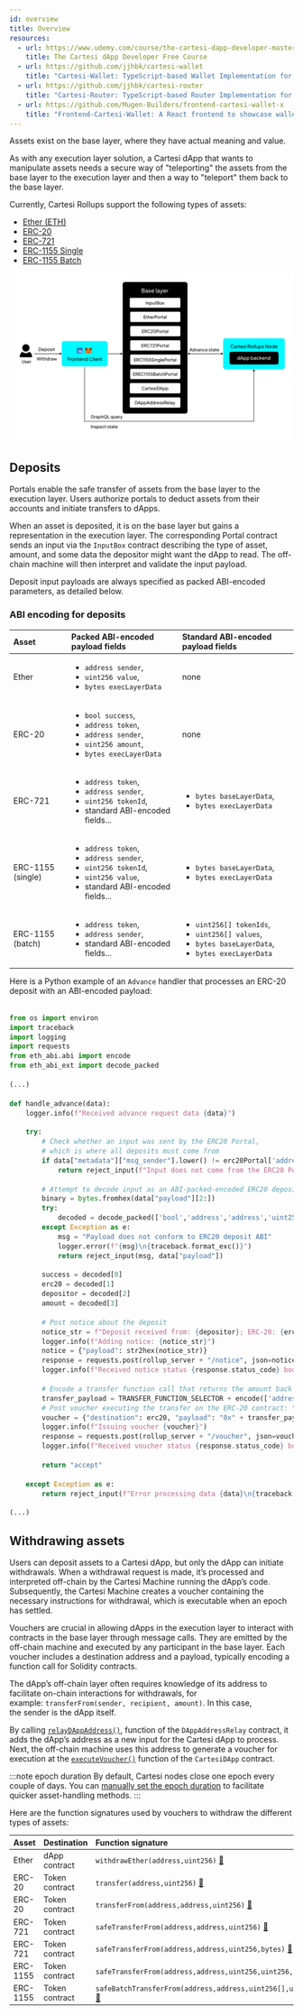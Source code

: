 ```yaml
---
id: overview
title: Overview
resources:
  - url: https://www.udemy.com/course/the-cartesi-dapp-developer-masterclass
    title: The Cartesi dApp Developer Free Course
  - url: https://github.com/jjhbk/cartesi-wallet
    title: "Cartesi-Wallet: TypeScript-based Wallet Implementation for Cartesi dApps"
  - url: https://github.com/jjhbk/cartesi-router
    title: "Cartesi-Router: TypeScript-based Router Implementation for Cartesi dApps"
  - url: https://github.com/Mugen-Builders/frontend-cartesi-wallet-x
    title: "Frontend-Cartesi-Wallet: A React frontend to showcase wallet functionality of Cartesi dApps"
---
```


Assets exist on the base layer, where they have actual meaning and value.

As with any execution layer solution, a Cartesi dApp that wants to manipulate assets needs a secure way of "teleporting" the assets from the base layer to the execution layer and then a way to "teleport" them back to the base layer.

Currently, Cartesi Rollups support the following types of assets:

- [Ether (ETH)](../../core-concepts/rollup-http-api/json-rpc/portals/EtherPortal.md)
- [ERC-20](../../core-concepts/rollup-http-api/json-rpc/portals/ERC20Portal.md)
- [ERC-721](../../core-concepts/rollup-http-api/json-rpc/portals/ERC721Portal.md)
- [ERC-1155 Single](../../core-concepts/rollup-http-api/json-rpc/portals/ERC1155SinglePortal.md)
- [ERC-1155 Batch](../../core-concepts/rollup-http-api/json-rpc/portals/ERC1155BatchPortal.md)

![img](../../../static/img/v1.3/assets.jpg)

## Deposits

Portals enable the safe transfer of assets from the base layer to the execution layer. Users authorize portals to deduct assets from their accounts and initiate transfers to dApps.

When an asset is deposited, it is on the base layer but gains a representation in the execution layer. The corresponding Portal contract sends an input via the `InputBox` contract describing the type of asset, amount, and some data the depositor might want the dApp to read. The off-chain machine will then interpret and validate the input payload.

Deposit input payloads are always specified as packed ABI-encoded parameters, as detailed below.

### ABI encoding for deposits

| Asset             | Packed ABI-encoded payload fields                                                                                                                       | Standard ABI-encoded payload fields                                                                                              |
| :---------------- | :------------------------------------------------------------------------------------------------------------------------------------------------------ | :------------------------------------------------------------------------------------------------------------------------------- |
| Ether             | <ul><li>`address sender`,</li><li>`uint256 value`,</li><li>`bytes execLayerData`</li></ul>                                                              | none                                                                                                                             |
| ERC-20            | <ul><li>`bool success`,</li><li>`address token`,</li><li>`address sender`,</li><li>`uint256 amount`,</li><li>`bytes execLayerData`</li></ul>            | none                                                                                                                             |
| ERC-721           | <ul><li>`address token`,</li><li>`address sender`,</li><li>`uint256 tokenId`,</li><li>standard ABI-encoded fields...</li></ul>                          | <ul><li>`bytes baseLayerData`,</li><li>`bytes execLayerData`</li></ul>                                                           |
| ERC-1155 (single) | <ul><li>`address token`,</li><li>`address sender`,</li><li>`uint256 tokenId`,</li><li>`uint256 value`,</li><li>standard ABI-encoded fields...</li></ul> | <ul><li>`bytes baseLayerData`,</li><li>`bytes execLayerData`</li></ul>                                                           |
| ERC-1155 (batch)  | <ul><li>`address token`,</li><li>`address sender`,</li><li>standard ABI-encoded fields...</li></ul>                                                     | <ul><li>`uint256[] tokenIds`,</li><li>`uint256[] values`,</li><li>`bytes baseLayerData`,</li><li>`bytes execLayerData`</li></ul> |

Here is a Python example of an `Advance` handler that processes an ERC-20 deposit with an ABI-encoded payload:

```python

from os import environ
import traceback
import logging
import requests
from eth_abi.abi import encode
from eth_abi_ext import decode_packed

(...)

def handle_advance(data):
    logger.info(f"Received advance request data {data}")

    try:
        # Check whether an input was sent by the ERC20 Portal,
        # which is where all deposits must come from
        if data["metadata"]["msg_sender"].lower() != erc20Portal['address'].lower():
            return reject_input(f"Input does not come from the ERC20 Portal", data["payload"])

        # Attempt to decode input as an ABI-packed-encoded ERC20 deposit
        binary = bytes.fromhex(data["payload"][2:])
        try:
            decoded = decode_packed(['bool','address','address','uint256'],binary)
        except Exception as e:
            msg = "Payload does not conform to ERC20 deposit ABI"
            logger.error(f"{msg}\n{traceback.format_exc()}")
            return reject_input(msg, data["payload"])

        success = decoded[0]
        erc20 = decoded[1]
        depositor = decoded[2]
        amount = decoded[3]

        # Post notice about the deposit
        notice_str = f"Deposit received from: {depositor}; ERC-20: {erc20}; Amount: {amount}"
        logger.info(f"Adding notice: {notice_str}")
        notice = {"payload": str2hex(notice_str)}
        response = requests.post(rollup_server + "/notice", json=notice)
        logger.info(f"Received notice status {response.status_code} body {response.content}")

        # Encode a transfer function call that returns the amount back to the depositor
        transfer_payload = TRANSFER_FUNCTION_SELECTOR + encode(['address','uint256'], [depositor, amount])
        # Post voucher executing the transfer on the ERC-20 contract: "I don't want your money"!
        voucher = {"destination": erc20, "payload": "0x" + transfer_payload.hex()}
        logger.info(f"Issuing voucher {voucher}")
        response = requests.post(rollup_server + "/voucher", json=voucher)
        logger.info(f"Received voucher status {response.status_code} body {response.content}")

        return "accept"

    except Exception as e:
        return reject_input(f"Error processing data {data}\n{traceback.format_exc()}")

(...)
```

## Withdrawing assets

Users can deposit assets to a Cartesi dApp, but only the dApp can initiate withdrawals. When a withdrawal request is made, it’s processed and interpreted off-chain by the Cartesi Machine running the dApp’s code. Subsequently, the Cartesi Machine creates a voucher containing the necessary instructions for withdrawal, which is executable when an epoch has settled.

Vouchers are crucial in allowing dApps in the execution layer to interact with contracts in the base layer through message calls. They are emitted by the off-chain machine and executed by any participant in the base layer. Each voucher includes a destination address and a payload, typically encoding a function call for Solidity contracts.

The dApp’s off-chain layer often requires knowledge of its address to facilitate on-chain interactions for withdrawals, for example: `transferFrom(sender, recipient, amount)`. In this case, the sender is the dApp itself.

By calling [`relayDAppAddress()`](../../core-concepts/rollup-http-api/json-rpc/relays/relays.md), function of the `DAppAddressRelay` contract, it adds the dApp’s address as a new input for the Cartesi dApp to process. Next, the off-chain machine uses this address to generate a voucher for execution at the [`executeVoucher()`](../../core-concepts/rollup-http-api/json-rpc/application.md/#executevoucher) function of the `CartesiDApp` contract.

:::note epoch duration
By default, Cartesi nodes close one epoch every couple of days. You can [manually set the epoch duration](../../development/node-configuration.md/#epoch-duration) to facilitate quicker asset-handling methods.
:::

Here are the function signatures used by vouchers to withdraw the different types of assets:

| Asset    | Destination    | Function signature                                                                                                                          |
| :------- | :------------- | :------------------------------------------------------------------------------------------------------------------------------------------ |
| Ether    | dApp contract  | `withdrawEther(address,uint256)` [:page_facing_up:](../../core-concepts/rollup-http-api/json-rpc/application.md)                            |
| ERC-20   | Token contract | `transfer(address,uint256)` [:page_facing_up:](https://eips.ethereum.org/EIPS/eip-20#methods)                                               |
| ERC-20   | Token contract | `transferFrom(address,address,uint256)` [:page_facing_up:](https://eips.ethereum.org/EIPS/eip-20#methods)                                   |
| ERC-721  | Token contract | `safeTransferFrom(address,address,uint256)` [:page_facing_up:](https://eips.ethereum.org/EIPS/eip-721#specification)                        |
| ERC-721  | Token contract | `safeTransferFrom(address,address,uint256,bytes)` [:page_facing_up:](https://eips.ethereum.org/EIPS/eip-721#specification)                  |
| ERC-1155 | Token contract | `safeTransferFrom(address,address,uint256,uint256,data)` [:page_facing_up:](https://eips.ethereum.org/EIPS/eip-1155#specification)          |
| ERC-1155 | Token contract | `safeBatchTransferFrom(address,address,uint256[],uint256[],data)` [:page_facing_up:](https://eips.ethereum.org/EIPS/eip-1155#specification) |
